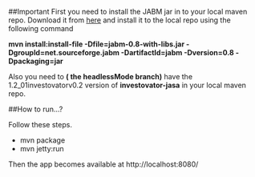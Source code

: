 ##Important
First you need to install the JABM jar in to your local maven repo. Download it from [here](http://jabm.sourceforge.net/) and install it to the local repo using the following command

**mvn install:install-file -Dfile=jabm-0.8-with-libs.jar -DgroupId=net.sourceforge.jabm -DartifactId=jabm -Dversion=0.8 -Dpackaging=jar**

Also you need to **( the headlessMode branch)** have the 1.2\_01investovatorv0.2 version of **investovator-jasa** in your local maven repo.

##How to run...?

Follow these steps.
* mvn package
* mvn jetty:run

Then the app becomes available at http://localhost:8080/
